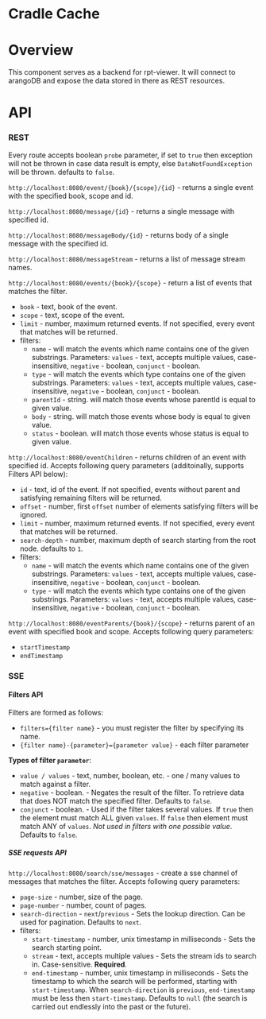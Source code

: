 # Cradle Cache

# Overview
This component serves as a backend for rpt-viewer. It will connect to arangoDB and expose the data stored in there as REST resources.

# API

### REST

Every route accepts boolean `probe` parameter, if set to `true` then exception will not be thrown in case data result is empty, else `DataNotFoundException` will be thrown. defaults to `false`.

`http://localhost:8080/event/{book}/{scope}/{id}` - returns a single event with the specified book, scope and id.

`http://localhost:8080/message/{id}` - returns a single message with specified id.

`http://localhost:8080/messageBody/{id}` - returns body of a single message with the specified id.

`http://localhost:8080/messageStream` - returns a list of message stream names.

`http://localhost:8080/events/{book}/{scope}` - return a list of events that matches the filter.
- `book` - text, book of the event.
- `scope` - text, scope of the event.
- `limit` - number, maximum returned events. If not specified, every event that matches will be returned.
- filters:
  - `name` - will match the events which name contains one of the given substrings. Parameters: `values` - text, accepts multiple values, case-insensitive, `negative`    - boolean, `conjunct` - boolean.  
  - `type` - will match the events which type contains one of the given substrings. Parameters: `values` - text, accepts multiple values, case-insensitive, `negative`    - boolean, `conjunct` - boolean.  
  - `parentId` - string. will match those events whose parentId is equal to given value.
  - `body` - string. will match those events whose body is equal to given value.
  - `status` - boolean. will match those events whose status is equal to given value.

`http://localhost:8080/eventChildren` - returns children of an event with specified id. Accepts following query parameters (additoinally, supports Filters API below):
- `id` - text, id of the event. If not specified, events without parent and satisfying remaining filters will be returned.
- `offset` - number, first `offset` number of elements satisfying filters will be ignored.
- `limit` - number, maximum returned events. If not specified, every event that matches will be returned.
- `search-depth` - number, maximum depth of search starting from the root node. defaults to `1`.
- filters:
  - `name` - will match the events which name contains one of the given substrings. Parameters: `values` - text, accepts multiple values, case-insensitive, `negative`    - boolean, `conjunct` - boolean.  
  - `type` - will match the events which type contains one of the given substrings. Parameters: `values` - text, accepts multiple values, case-insensitive, `negative`    - boolean, `conjunct` - boolean.  

`http://localhost:8080/eventParents/{book}/{scope}` - returns parent of an event with specified book and scope. Accepts following query parameters:
- `startTimestamp`
- `endTimestamp`

### SSE

#### Filters API

Filters are formed as follows:
- `filters={filter name}` - you must register the filter by specifying its name.  
- `{filter name}-{parameter}={parameter value}` - each filter parameter

****Types of filter `parameter`****:
- `value / values` - text, number, boolean, etc. - one / many values to match against a filter.
- `negative` - boolean. - Negates the result of the filter. To retrieve data that does NOT match the specified filter. Defaults to `false`.
- `conjunct` - boolean. - Used if the filter takes several values. If `true` then the element must match ALL given `values`. If `false` then element must match ANY of `values`. *Not used in filters with one possible value*. Defaults to `false`.

##### SSE requests API

`http://localhost:8080/search/sse/messages` - create a sse channel of messages that matches the filter. Accepts following query parameters:
- `page-size` - number, size of the page. 
- `page-number` - number, count of pages.
- `search-direction` - `next`/`previous` - Sets the lookup direction. Can be used for pagination. Defaults to `next`.
- filters:
  - `start-timestamp` - number, unix timestamp in milliseconds - Sets the search starting point. 
  - `stream` - text, accepts multiple values - Sets the stream ids to search in. Case-sensitive. **Required**. 
  - `end-timestamp` - number, unix timestamp in milliseconds - Sets the timestamp to which the search will be performed, starting with `start-timestamp`. When `search-direction` is `previous`, `end-timestamp` must be less then `start-timestamp`. Defaults to `null` (the search is carried out endlessly into the past or the future).

